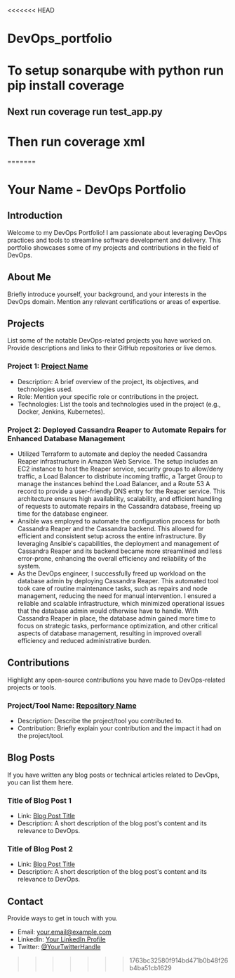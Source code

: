 <<<<<<< HEAD
# DevOps_portfolio

# To setup sonarqube with python run pip install coverage 
## Next run coverage run test_app.py
# Then run coverage xml
=======
# Your Name - DevOps Portfolio

## Introduction
Welcome to my DevOps Portfolio! I am passionate about leveraging DevOps practices and tools to streamline software development and delivery. This portfolio showcases some of my projects and contributions in the field of DevOps.

## About Me
Briefly introduce yourself, your background, and your interests in the DevOps domain. Mention any relevant certifications or areas of expertise.

## Projects
List some of the notable DevOps-related projects you have worked on. Provide descriptions and links to their GitHub repositories or live demos.

### Project 1: [Project Name](link-to-repo-or-demo)
- Description: A brief overview of the project, its objectives, and technologies used.
- Role: Mention your specific role or contributions in the project.
- Technologies: List the tools and technologies used in the project (e.g., Docker, Jenkins, Kubernetes).

### Project 2: Deployed Cassandra Reaper to Automate Repairs for Enhanced Database Management
- Utilized Terraform to automate and deploy the needed Cassandra Reaper infrastructure in Amazon Web Service. The setup includes an EC2 instance to host the Reaper service, security groups to allow/deny traffic, a Load Balancer to distribute incoming traffic, a Target Group to manage the instances behind the Load Balancer, and a Route 53 A record to provide a user-friendly DNS entry for the Reaper service. This architecture ensures high availability, scalability, and efficient handling of requests to automate repairs in the Cassandra database, freeing up time for the database engineer.
- Ansible was employed to automate the configuration process for both Cassandra Reaper and the Cassandra backend. This allowed for efficient and consistent setup across the entire infrastructure. By leveraging Ansible's capabilities, the deployment and management of Cassandra Reaper and its backend became more streamlined and less error-prone, enhancing the overall efficiency and reliability of the system.
- As the DevOps engineer, I successfully freed up workload on the database admin by deploying Cassandra Reaper. This automated tool took care of routine maintenance tasks, such as repairs and node management, reducing the need for manual intervention. I ensured a reliable and scalable infrastructure, which minimized operational issues that the database admin would otherwise have to handle. With Cassandra Reaper in place, the database admin gained more time to focus on strategic tasks, performance optimization, and other critical aspects of database management, resulting in improved overall efficiency and reduced administrative burden.

## Contributions
Highlight any open-source contributions you have made to DevOps-related projects or tools.

### Project/Tool Name: [Repository Name](link-to-repo)
- Description: Describe the project/tool you contributed to.
- Contribution: Briefly explain your contribution and the impact it had on the project/tool.

## Blog Posts
If you have written any blog posts or technical articles related to DevOps, you can list them here.

### Title of Blog Post 1
- Link: [Blog Post Title](link-to-blog-post)
- Description: A short description of the blog post's content and its relevance to DevOps.

### Title of Blog Post 2
- Link: [Blog Post Title](link-to-blog-post)
- Description: A short description of the blog post's content and its relevance to DevOps.

## Contact
Provide ways to get in touch with you.

- Email: your.email@example.com
- LinkedIn: [Your LinkedIn Profile](https://www.linkedin.com/in/yourusername/)
- Twitter: [@YourTwitterHandle](https://twitter.com/yourusername)
>>>>>>> 1763bc32580f914bd471b0b48f26b4ba51cb1629

